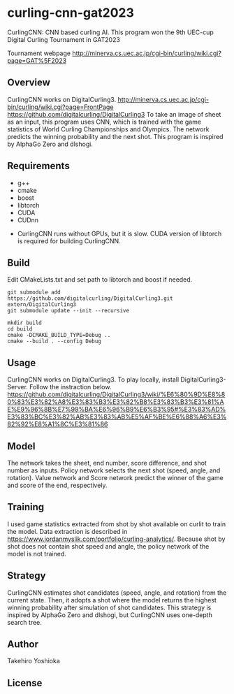 # curling-cnn-gat2023
CurlingCNN: CNN based curling AI. This program won the 9th UEC-cup Digital Curling Tournament in GAT2023

Tournament webpage
http://minerva.cs.uec.ac.jp/cgi-bin/curling/wiki.cgi?page=GAT%5F2023

## Overview
CurlingCNN works on DigitalCurling3.
http://minerva.cs.uec.ac.jp/cgi-bin/curling/wiki.cgi?page=FrontPage
https://github.com/digitalcurling/DigitalCurling3
To take an image of sheet as an input, this program uses CNN, which is trained with the game statistics of World Curling Championships and Olympics. The network predicts the winning probability and the next shot.
This program is inspired by AlphaGo Zero and dlshogi.

## Requirements
- g++
- cmake
- boost
- libtorch
- CUDA
- CUDnn

* CurlingCNN runs without GPUs, but it is slow. CUDA version of libtorch is required for building CurlingCNN.

## Build
Edit CMakeLists.txt and set path to libtorch and boost if needed.
```
git submodule add https://github.com/digitalcurling/DigitalCurling3.git extern/DigitalCurling3
git submodule update --init --recursive

mkdir build
cd build
cmake -DCMAKE_BUILD_TYPE=Debug ..
cmake --build . --config Debug
```

## Usage
CurlingCNN works on DigitalCurling3.
To play locally, install DigitalCurling3-Server. Follow the instraction below.
https://github.com/digitalcurling/DigitalCurling3/wiki/%E6%80%9D%E8%80%83%E3%82%A8%E3%83%B3%E3%82%B8%E3%83%B3%E3%81%AE%E9%96%8B%E7%99%BA%E6%96%B9%E6%B3%95#%E3%83%AD%E3%83%BC%E3%82%AB%E3%83%AB%E5%AF%BE%E6%88%A6%E3%82%92%E8%A1%8C%E3%81%86

## Model
The network takes the sheet, end number, score difference, and shot number as inputs.
Policy network selects the next shot (speed, angle, and rotation).
Value network and Score network predict the winner of the game and score of the end, respectively.

## Training
I used game statistics extracted from shot by shot available on curlit to train the model. Data extraction is described in https://www.jordanmyslik.com/portfolio/curling-analytics/.
Because shot by shot does not contain shot speed and angle, the policy network of the model is not trained.

## Strategy
CurlingCNN estimates shot candidates (speed, angle, and rotation) from the current state.
Then, it adopts a shot where the model returns the highest winning probability after simulation of shot candidates.
This strategy is inspired by AlphaGo Zero and dlshogi, but CurlingCNN uses one-depth search tree.

## Author
Takehiro Yoshioka

## License

